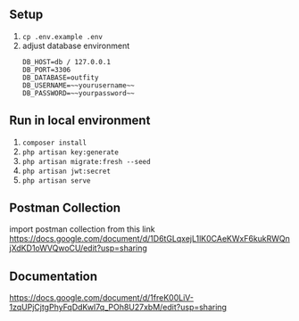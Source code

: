 
## Setup
1. `cp .env.example .env`
2. adjust database environment
	```
	DB_HOST=db / 127.0.0.1
	DB_PORT=3306
	DB_DATABASE=outfity
	DB_USERNAME=~~yourusername~~
	DB_PASSWORD=~~yourpassword~~
	```

## Run in local environment 
1. `composer install`
2. `php artisan key:generate`
3. `php artisan migrate:fresh --seed`
4. `php artisan jwt:secret`
5. `php artisan serve`

## Postman Collection
import postman collection from this link
https://docs.google.com/document/d/1D6tGLqxejL1lK0CAeKWxF6kukRWQnjXdKD1oWVQwoCU/edit?usp=sharing

## Documentation 
https://docs.google.com/document/d/1freK00LiV-1zqUPjCjtgPhyFqDdKwI7q_POh8U27xbM/edit?usp=sharing

